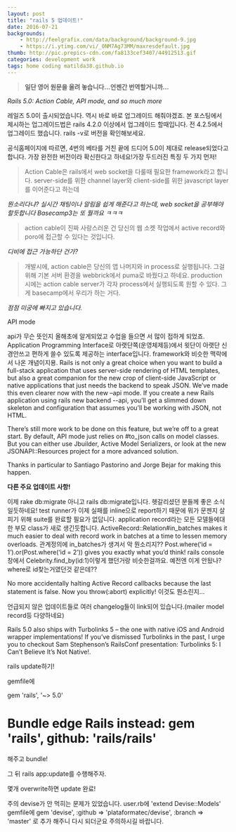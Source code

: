 ```yaml
---
layout: post
title: "rails 5 업데이트!"
date: 2016-07-21
backgrounds:
    - http://feelgrafix.com/data/background/background-9.jpg
    - https://i.ytimg.com/vi/_0NM7Ag73MM/maxresdefault.jpg
thumb: http://pic.prepics-cdn.com/fa8133cef3407/44912513.gif
categories: development work
tags: home coding matilda38.github.io
---
```

>**일단 영어 원문을 올려 놓습니다...언젠간 번역할거니까...**

*Rails 5.0: Action Cable, API mode, and so much more*

레일즈 5.0이 출시되었습니다. 역시 바로 바로 업그레이드 해줘야겠죠. 본 포스팅에서 제시하는 업그레이드법은 rails 4.2.0 이상에서 업그레이드 할때입니다. 전 4.2.5에서 업그레이드 했습니다. rails -v로 버전을 확인해보세요.

공식홈페이지에 따르면, 4번의 베타를 거친 끝에 드디어 5.0이 제대로 release되었다고 합니다. 가장 완전한 버전이라 확신한다고 하네요!가장 두드러진 특징 두 가지 먼저!

>Action Cable은 rails에서 web socket을 다룰때 필요한 framework라고 합니다. server-side를 위한 channel layer와 client-side를 위한 javascript layer를 이어준다고 하는데

*뭔소리다냐? 실시간 채팅이나 알림을 쉽게 해준다고 하는데, web socket을 공부해야 할듯합니다 Basecamp3는 또 뭘까요 ㅋㅋㅋ*

>action cable이 진짜 사랑스러운 건 당신의 웹 소켓 작업에서 active record와 poro에 접근할 수 있다는 것입니다.

*디비에 접근 가능하단 건가?*

>개발시에, action cable은 당신의 앱 나머지와 in process로 실행됩니다. 그걸 위해 기본 서버 환경을 webbrick에서 puma로 바꿨다고 하네요. production 시에는 action cable server가 각자 process에서 실행되도록 원할 수 있다. 그게 basecamp에서 우리가 하는 거다.

*점점 미궁에 빠지고 있습니다.*

API mode

api가 무슨 뜻인지 올해초에 알게되었고 수업을 들으면 서 많이 접하게 되었죠. Application Programming Interface로 아랫단쪽(운영체제등)에서 윗단이 아랫단 신경안쓰고 편하게 쓸수 있도록 제공하는 interface입니다. framework와 비슷한 맥락에서 나온 개념이지용.
Rails is not only a great choice when you want to build a full-stack application that uses server-side rendering of HTML templates, but also a great companion for the new crop of client-side JavaScript or native applications that just needs the backend to speak JSON. We’ve made this even clearer now with the new –api mode. If you create a new Rails application using rails new backend --api, you’ll get a slimmed down skeleton and configuration that assumes you’ll be working with JSON, not HTML.

There’s still more work to be done on this feature, but we’re off to a great start. By default, API mode just relies on #to_json calls on model classes. But you can either use Jbuilder, Active Model Serializers, or look at the new JSONAPI::Resources project for a more advanced solution.

Thanks in particular to Santiago Pastorino and Jorge Bejar for making this happen.

**다른 주요 업데이트 사항!**

이제 rake db:migrate 아니고 rails db:migrate입니다. 헷갈리셨던 분들께 좋은 소식일듯하네요!
test runner가 이제 실패를 inline으로 report하기 때문에 뭐가 문젠지 살피기 위해 suite를 완료할 필요가 없답니다.
application record라는 모든 모델들에대한 부모 class가 새로 생긴듯합니다.
ActiveRecord::Relation#in_batches makes it much easier to deal with record work in batches at a time to lessen memory overloads.
관계정의에 in_batches가 생겨서 악 뭔소리지??
Post.where(‘id = 1’).or(Post.where(‘id = 2’)) gives you exactly what you’d think!
rails console창에서 Celebrity.find_by(id:1)이렇게 했던거랑 비슷한걸까요.
예전엔 이게 안됬나? where로 id찾는거였던것 같은데??

No more accidentally halting Active Record callbacks because the last statement is false. Now you throw(:abort) explicitly!
이것도 뭔소린지...

언급되지 않은 업데이트들로 여러 changelog들이 link되어 있습니다.(mailer model record등 다양하네요)


Rails 5.0 also ships with Turbolinks 5 – the one with native iOS and Android wrapper implementations! If you’ve dismissed Turbolinks in the past,
I urge you to checkout Sam Stephenson’s RailsConf presentation: Turbolinks 5: I Can’t Believe It’s Not Native!.

rails update하기!

gemfile에

gem 'rails', '~> 5.0'
# Bundle edge Rails instead: gem 'rails', github: 'rails/rails'
해주고 bundle!

그 뒤 rails app:update를 수행해주자.

몇개 overwrite하면 update 완료!

주의 devise가 안 먹히는 문제가 있었습니다.
user.rb에
'extend Devise::Models'
gemfile에
gem 'devise', :github => 'plataformatec/devise', :branch => 'master'
로 추가 해주니 다시 되더군요 주의하시길 바랍니다.